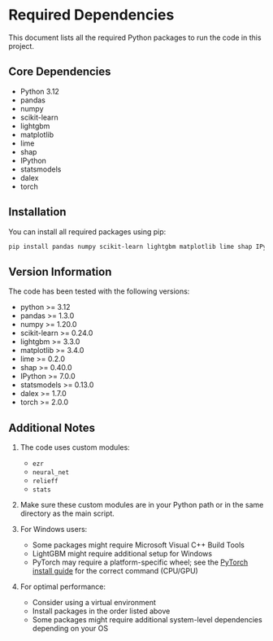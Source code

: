 # Required Dependencies

This document lists all the required Python packages to run the code in this project.

## Core Dependencies

- Python 3.12
- pandas
- numpy
- scikit-learn
- lightgbm
- matplotlib
- lime
- shap
- IPython
- statsmodels
- dalex
- torch

## Installation

You can install all required packages using pip:

```bash
pip install pandas numpy scikit-learn lightgbm matplotlib lime shap IPython statsmodels dalex torch
```

## Version Information

The code has been tested with the following versions:
- python >= 3.12
- pandas >= 1.3.0
- numpy >= 1.20.0
- scikit-learn >= 0.24.0
- lightgbm >= 3.3.0
- matplotlib >= 3.4.0
- lime >= 0.2.0
- shap >= 0.40.0
- IPython >= 7.0.0
- statsmodels >= 0.13.0
- dalex >= 1.7.0
- torch >= 2.0.0

## Additional Notes

1. The code uses custom modules:
   - `ezr`
   - `neural_net`
   - `relieff`
   - `stats`

2. Make sure these custom modules are in your Python path or in the same directory as the main script.

3. For Windows users:
   - Some packages might require Microsoft Visual C++ Build Tools
   - LightGBM might require additional setup for Windows
   - PyTorch may require a platform-specific wheel; see the [PyTorch install guide](https://pytorch.org/get-started/locally/) for the correct command (CPU/GPU)

4. For optimal performance:
   - Consider using a virtual environment
   - Install packages in the order listed above
   - Some packages might require additional system-level dependencies depending on your OS 